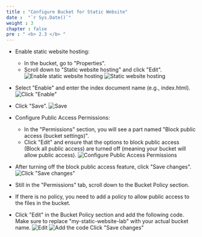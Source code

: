 ```yaml
---
title : "Configure Bucket for Static Website"
date :  "`r Sys.Date()`" 
weight : 3 
chapter : false
pre : " <b> 2.3 </b> "
---
```


- Enable static website hosting:
  - In the bucket, go to "Properties".
  - Scroll down to "Static website hosting" and click "Edit".
![Enable static website hosting](/image/done7.png)
![Static website hosting](/image/done8.png)

- Select "Enable" and enter the index document name (e.g., index.html).
![Click "Enable"](/image/done9.png)
- Click "Save".
![Save](/image/done10.png)

- Configure Public Access Permissions:
  - In the "Permissions" section, you will see a part named "Block public access (bucket settings)".
  - Click "Edit" and ensure that the options to block public access (Block all public access) are turned off (meaning your bucket will allow public access).
![Configure Public Access Permissions](/image/done11.png)

- After turning off the block public access feature, click "Save changes".
![Click "Save changes"](/image/done12.png)

- Still in the "Permissions" tab, scroll down to the Bucket Policy section.
- If there is no policy, you need to add a policy to allow public access to the files in the bucket.
- Click "Edit" in the Bucket Policy section and add the following code. Make sure to replace "my-static-website-lab" with your actual bucket name.
![Edit](/image/done13.png)
![Add the code Click "Save changes"](/image/done14.png)